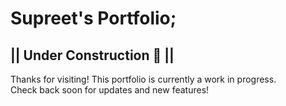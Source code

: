 # Supreet's Portfolio;

## || Under Construction 🚧 ||

Thanks for visiting! This portfolio is currently a work in progress.  
Check back soon for updates and new features!
